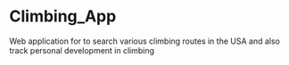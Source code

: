 # Climbing_App
Web application for to search various climbing routes in the USA and also track personal development in climbing
